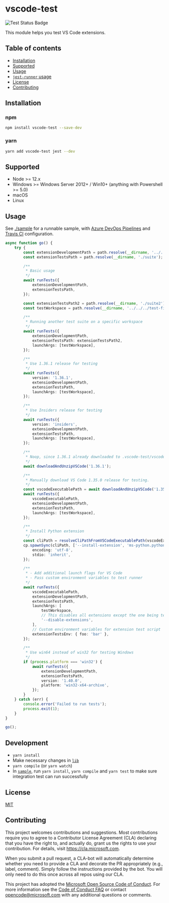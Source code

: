 # vscode-test

![Test Status Badge](https://github.com/microsoft/vscode-test/workflows/Tests/badge.svg)

This module helps you test VS Code extensions.

## Table of contents

- [Installation](#installation)
- [Supported](#supported)
- [Usage](#usage)
- [`jest-runner` usage](https://github.com/microsoft/vscode-test/blob/master/jest-runner)
- [License](#license)
- [Contributing](#contributing)

## Installation

### npm

```sh
npm install vscode-test --save-dev
```

### yarn

```sh
yarn add vscode-test jest --dev
```

## Supported

- Node >= 12.x
- Windows >= Windows Server 2012+ / Win10+ (anything with Powershell >= 5.0)
- macOS
- Linux

## Usage

See [./sample](./sample) for a runnable sample, with [Azure DevOps Pipelines](https://github.com/microsoft/vscode-test/blob/master/sample/azure-pipelines.yml) and [Travis CI](https://github.com/microsoft/vscode-test/blob/master/.travis.yml) configuration.

```ts
async function go() {
	try {
		const extensionDevelopmentPath = path.resolve(__dirname, '../../../');
		const extensionTestsPath = path.resolve(__dirname, './suite');

		/**
		 * Basic usage
		 */
		await runTests({
			extensionDevelopmentPath,
			extensionTestsPath,
		});

		const extensionTestsPath2 = path.resolve(__dirname, './suite2');
		const testWorkspace = path.resolve(__dirname, '../../../test-fixtures/fixture1');

		/**
		 * Running another test suite on a specific workspace
		 */
		await runTests({
			extensionDevelopmentPath,
			extensionTestsPath: extensionTestsPath2,
			launchArgs: [testWorkspace],
		});

		/**
		 * Use 1.36.1 release for testing
		 */
		await runTests({
			version: '1.36.1',
			extensionDevelopmentPath,
			extensionTestsPath,
			launchArgs: [testWorkspace],
		});

		/**
		 * Use Insiders release for testing
		 */
		await runTests({
			version: 'insiders',
			extensionDevelopmentPath,
			extensionTestsPath,
			launchArgs: [testWorkspace],
		});

		/**
		 * Noop, since 1.36.1 already downloaded to .vscode-test/vscode-1.36.1
		 */
		await downloadAndUnzipVSCode('1.36.1');

		/**
		 * Manually download VS Code 1.35.0 release for testing.
		 */
		const vscodeExecutablePath = await downloadAndUnzipVSCode('1.35.0');
		await runTests({
			vscodeExecutablePath,
			extensionDevelopmentPath,
			extensionTestsPath,
			launchArgs: [testWorkspace],
		});

		/**
		 * Install Python extension
		 */
		const cliPath = resolveCliPathFromVSCodeExecutablePath(vscodeExecutablePath);
		cp.spawnSync(cliPath, ['--install-extension', 'ms-python.python'], {
			encoding: 'utf-8',
			stdio: 'inherit',
		});

		/**
		 * - Add additional launch flags for VS Code
		 * - Pass custom environment variables to test runner
		 */
		await runTests({
			vscodeExecutablePath,
			extensionDevelopmentPath,
			extensionTestsPath,
			launchArgs: [
				testWorkspace,
				// This disables all extensions except the one being testing
				'--disable-extensions',
			],
			// Custom environment variables for extension test script
			extensionTestsEnv: { foo: 'bar' },
		});

		/**
		 * Use win64 instead of win32 for testing Windows
		 */
		if (process.platform === 'win32') {
			await runTests({
				extensionDevelopmentPath,
				extensionTestsPath,
				version: '1.40.0',
				platform: 'win32-x64-archive',
			});
		}
	} catch (err) {
		console.error('Failed to run tests');
		process.exit(1);
	}
}

go();
```

## Development

- `yarn install`
- Make necessary changes in [`lib`](./lib)
- `yarn compile` (or `yarn watch`)
- In [`sample`](./sample), run `yarn install`, `yarn compile` and `yarn test` to make sure integration test can run successfully

## License

[MIT](LICENSE)

## Contributing

This project welcomes contributions and suggestions. Most contributions require you to agree to a
Contributor License Agreement (CLA) declaring that you have the right to, and actually do, grant us
the rights to use your contribution. For details, visit https://cla.microsoft.com.

When you submit a pull request, a CLA-bot will automatically determine whether you need to provide
a CLA and decorate the PR appropriately (e.g., label, comment). Simply follow the instructions
provided by the bot. You will only need to do this once across all repos using our CLA.

This project has adopted the [Microsoft Open Source Code of Conduct](https://opensource.microsoft.com/codeofconduct/).
For more information see the [Code of Conduct FAQ](https://opensource.microsoft.com/codeofconduct/faq/) or
contact [opencode@microsoft.com](mailto:opencode@microsoft.com) with any additional questions or comments.

